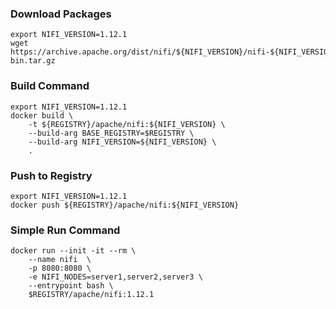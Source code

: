 ### Download Packages
```shell
export NIFI_VERSION=1.12.1
wget https://archive.apache.org/dist/nifi/${NIFI_VERSION}/nifi-${NIFI_VERSION}-bin.tar.gz
```

### Build Command
```shell
export NIFI_VERSION=1.12.1
docker build \
    -t ${REGISTRY}/apache/nifi:${NIFI_VERSION} \
    --build-arg BASE_REGISTRY=$REGISTRY \
    --build-arg NIFI_VERSION=${NIFI_VERSION} \
    .
```

### Push to Registry
```shell
export NIFI_VERSION=1.12.1
docker push ${REGISTRY}/apache/nifi:${NIFI_VERSION}
```

### Simple Run Command
```shell
docker run --init -it --rm \
    --name nifi  \
    -p 8080:8080 \
    -e NIFI_NODES=server1,server2,server3 \
    --entrypoint bash \
    $REGISTRY/apache/nifi:1.12.1
```